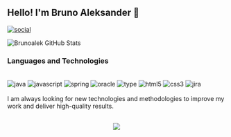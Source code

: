 ## Hello! I'm Bruno Aleksander 🐊

[![social](https://img.shields.io/badge/LinkedIn-0077B5?style=for-the-badge&logo=linkedin&logoColor=white)](https://www.linkedin.com/in/brunoaleks/)

![Brunoalek GitHub Stats](https://github-readme-stats.vercel.app/api/top-langs/?username=brunoalek&layout=compact)

### Languages ​​and Technologies

<div style="display: inline_block"><br/>
  <img align="center" alt="java" src="https://img.shields.io/badge/Java-ED8B00?style=for-the-badge&logo=openjdk&logoColor=white"/>
  <img align="center" alt="javascript" src="https://img.shields.io/badge/JavaScript-323330?style=for-the-badge&logo=javascript&logoColor=F7DF1E"/>
  <img align="center" alt="spring" src="https://img.shields.io/badge/Spring-6DB33F?style=for-the-badge&logo=spring&logoColor=white"/>
  <img align="center" alt="oracle" src="https://img.shields.io/badge/Oracle-F80000?style=for-the-badge&logo=oracle&logoColor=black"/>
  <img align="center" alt="type" src="https://img.shields.io/badge/TypeScript-007ACC?style=for-the-badge&logo=typescript&logoColor=white"/>
  <img align="center" alt="html5" src="https://img.shields.io/badge/HTML5-E34F26?style=for-the-badge&logo=html5&logoColor=white"/>
  <img align="center" alt="css3" src="https://img.shields.io/badge/CSS3-1572B6?style=for-the-badge&logo=css3&logoColor=white"/>
  <img align="center" alt="jira" src="https://img.shields.io/badge/Jira-0052CC?style=for-the-badge&logo=Jira&logoColor=white"/>
</div>
<br>
I am always looking for new technologies and methodologies to improve my work and deliver high-quality results.
<br><br>
<p align="center"> <img alingn="center" src="https://profile-counter.glitch.me/brunoalek/count.svg" /></p>
